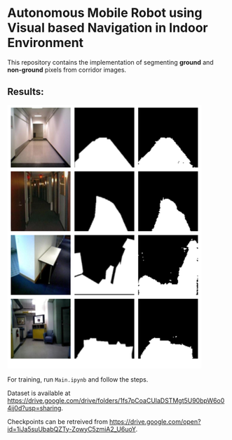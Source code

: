 # Autonomous Mobile Robot using Visual based Navigation in Indoor Environment
This repository contains the implementation of segmenting **ground** and **non-ground** pixels from corridor images.

## Results:
![Results](https://raw.githubusercontent.com/tranvnhan/Undergrad_thesis/master/results.png)

For training, run `Main.ipynb` and follow the steps. 

Dataset is available at https://drive.google.com/drive/folders/1fs7pCoaCUlaDSTMgt5U90bpW6o04ij0d?usp=sharing.

Checkpoints can be retreived from https://drive.google.com/open?id=1iJa5suUbabQZTy-ZowyC5zmiA2_U6uoY.
